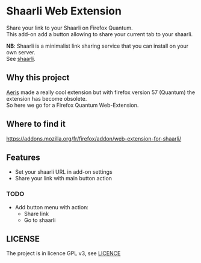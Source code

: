 # Shaarli Web Extension
Share your link to your Shaarli on Firefox Quantum.         
This add-on add a button allowing to share your current tab to your shaarli.        

**NB**: Shaarli is a minimalist link sharing service that you can install on your own server.           
See [shaarli](https://github.com/shaarli/Shaarli).      

## Why this project
[Aeris](https://bitbucket.org/aeris/shaarli-extension) made a really cool extension but with firefox version 57 (Quantum) the extension has become obsolete.    
So here we go for a Firefox Quantum Web-Extension.

## Where to find it
https://addons.mozilla.org/fr/firefox/addon/web-extension-for-shaarli/

## Features
- Set your shaarli URL in add-on settings
- Share your link with main button action

### TODO
- Add button menu with action:
  - Share link
  - Go to shaarli

## LICENSE
The project is in licence GPL v3, see [LICENCE](LICENCE)
